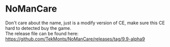 # NoManCare
Don't care about the name, just is a modify version of CE, make sure this CE hard to detected buy the game.<br>
The release file can be found here: https://github.com/TekMonts/NoManCare/releases/tag/9.9-alpha9
